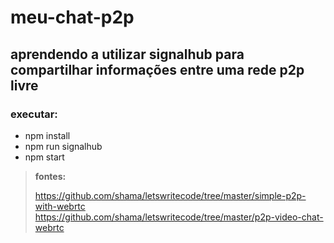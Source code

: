 # meu-chat-p2p
## aprendendo a utilizar signalhub para compartilhar informações entre uma rede p2p livre

### **executar:**
* npm install
* npm run signalhub
* npm start


> **fontes:**
>
> https://github.com/shama/letswritecode/tree/master/simple-p2p-with-webrtc
> https://github.com/shama/letswritecode/tree/master/p2p-video-chat-webrtc
